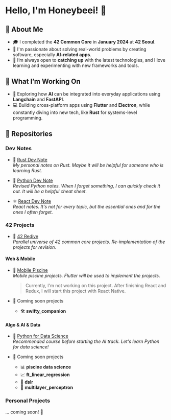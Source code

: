 # Hello, I'm Honeybeei! 🐝

## 🚀 About Me

- 🎓 I completed the **42 Common Core** in **January 2024** at **42 Seoul**.
- 🤖 I'm passionate about solving real-world problems by creating software, especially **AI-related apps**.
- 🌱 I’m always open to **catching up** with the latest technologies, and I love learning and experimenting with new frameworks and tools.

## 🚧 What I’m Working On

- 🌱 Exploring how **AI** can be integrated into everyday applications using **Langchain** and **FastAPI**.
- 💻 Building cross-platform apps using **Flutter** and **Electron**, while constantly diving into new tech, like **Rust** for systems-level programming.

## 🌟 Repositories

### Dev Notes

- 🦀 [Rust Dev Note](https://github.com/Honeybeei/rust-dev-note)  
  *My personal notes on Rust. Maybe it will be helpful for someone who is learning Rust.*

- 🐍 [Python Dev Note](https://github.com/Honeybeei/python-dev-note)  
  *Revised Python notes. When I forget something, I can quickly check it out. It will be a helpful cheat sheet.*

- ⚛ [React Dev Note](https://github.com/Honeybeei/react-dev-note)  
  *React notes. It's not for every topic, but the essential ones and for the ones I often forget.*

### 42 Projects

- 🔁 [42 Redive](https://github.com/Honeybeei/42-Redive)  
  *Parallel universe of 42 common core projects. Re-implementation of the projects for revision.*

#### Web & Mobile

- 📱 [Mobile Piscine](https://github.com/Honeybeei/42-mobile-piscine)  
  *Mobile piscine projects. Flutter will be used to implement the projects.*
  > Currently, I'm not working on this project. After finishing React and Redux, I will start this project with React Native.

- 🚧 Coming soon projects
  - 🛠️ **swifty_companion**

#### Algo & AI & Data

- 🐍 [Python for Data Science](https://github.com/Honeybeei/42-python-for-data-science)  
  *Recommended course before starting the AI track. Let's learn Python for data science!*

- 🚧 Coming soon projects
  - 📊 **piscine data science**
  - 📈 **ft_linear_regression**
  - 🤖 **dslr**
  - 🧠 **multilayer_perceptron**

### Personal Projects

... coming soon! 🚀
